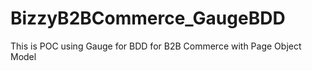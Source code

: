 # BizzyB2BCommerce_GaugeBDD
This is POC using Gauge for BDD for B2B Commerce with Page Object Model
